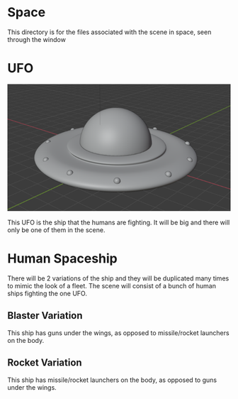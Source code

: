 # Space

This directory is for the files associated with the scene in space, seen through the window

# UFO
![UFO](UFO.PNG)

This UFO is the ship that the humans are fighting. It will be big and there will only be one of them in the scene.

# Human Spaceship
There will be 2 variations of the ship and they will be duplicated many times to mimic the look of a fleet. The scene will consist of a bunch of human ships fighting the one UFO.

## Blaster Variation

This ship has guns under the wings, as opposed to missile/rocket launchers on the body.

## Rocket Variation

This ship has missile/rocket launchers on the body, as opposed to guns under the wings.
